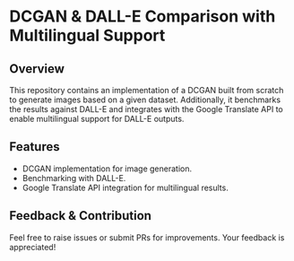 # DCGAN & DALL-E Comparison with Multilingual Support

## Overview
This repository contains an implementation of a DCGAN built from scratch to generate images based on a given dataset. Additionally, it benchmarks the results against DALL-E and integrates with the Google Translate API to enable multilingual support for DALL-E outputs.

## Features
- DCGAN implementation for image generation.
- Benchmarking with DALL-E.
- Google Translate API integration for multilingual results.

## Feedback & Contribution
Feel free to raise issues or submit PRs for improvements. Your feedback is appreciated!

